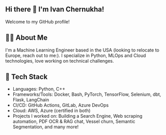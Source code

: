 ## Hi there 👋 I'm Ivan Chernukha!

<!--
**merryHunter/merryHunter** is a ✨ _special_ ✨ repository because its `README.md` (this file) appears on your GitHub profile.

Here are some ideas to get you started:

- 🔭 I’m currently working on ...
- 🌱 I’m currently learning ...
- 👯 I’m looking to collaborate on ...
- 🤔 I’m looking for help with ...
- 💬 Ask me about ...
- 📫 How to reach me: ...
- 😄 Pronouns: ...
- ⚡ Fun fact: ...
-->

Welcome to my GitHub profile!


👨‍💻 About Me
-------

I'm a Machine Learning Engineer based in the USA (looking to relocate to Europe, reach out to me:). I specialize in Python, MLOps and Cloud technologies, love working on technical challenges.

🔧 Tech Stack
-------  
* Languages: Python, C++  
* Frameworks/Tools: Docker, Bash, PyTorch, TensorFlow, Selenium, dbt, Flask, LangChain
* CI/CD: GitHub Actions, GitLab, Azure DevOps  
* Cloud: AWS, Azure (certified in both)  
* Projects I worked on: Building a Search Engine, Web scraping automation, PDF OCR & RAG chat, Vessel churn, Semantic Segmentation, and many more!  
